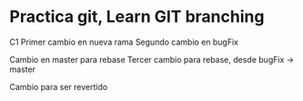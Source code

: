 # Practica git, Learn GIT branching

C1
Primer cambio en nueva rama
Segundo cambio en bugFix

Cambio en master para rebase
Tercer cambio para rebase, desde bugFix -> master

Cambio para ser revertido
